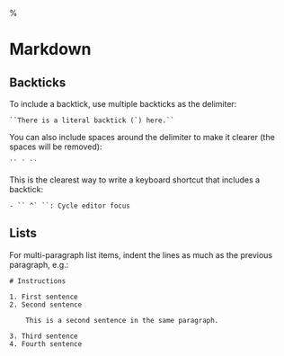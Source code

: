 %

# Markdown

## Backticks

To include a backtick, use multiple backticks as the delimiter:

	``There is a literal backtick (`) here.``

You can also include spaces around the delimiter to make it clearer (the spaces will be removed):

	`` ` ``

This is the clearest way to write a keyboard shortcut that includes a backtick:

	- `` ^` ``: Cycle editor focus

## Lists

For multi-paragraph list items, indent the lines as much as the previous paragraph, e.g.:

	# Instructions
	
	1. First sentence
	2. Second sentence
	
	    This is a second sentence in the same paragraph.
	
	3. Third sentence
	4. Fourth sentence

